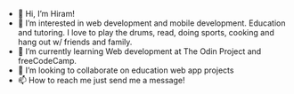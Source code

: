 - 👋 Hi, I’m Hiram! 
- 👀 I’m interested in web development and mobile development. Education and tutoring. I love to play the drums, read, doing sports, cooking and hang out w/ friends and family.
- 🌱 I’m currently learning Web development at The Odin Project and freeCodeCamp. 
- 💞️ I’m looking to collaborate on education web app projects
- 📫 How to reach me just send me a message!   

<!---
OneAlpacaMore/OneAlpacaMore is a ✨ special ✨ repository because its `README.md` (this file) appears on your GitHub profile.
You can click the Preview link to take a look at your changes.
--->
